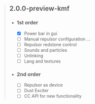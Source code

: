 > ## 2.0.0-preview-kmf
> - ### 1st order
>   - [x] Power bar in gui
>   - [ ] Manual repulsor configuration ...
>   - [ ] Repulsor redstone control
>   - [ ] Sounds and particles
>   - [ ] Unlinking
>   - [ ] Lang and textures
> - ### 2nd order
>   - [ ] Repulsor as device
>   - [ ] Dust Exciter
>   - [ ] CC API for new functionality